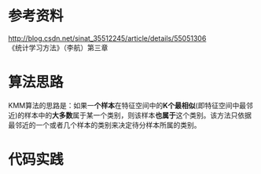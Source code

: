 # 参考资料
http://blog.csdn.net/sinat_35512245/article/details/55051306  
《统计学习方法》（李航）第三章

# 算法思路
KMM算法的思路是：如果一**个样本**在特征空间中的**K个最相似**(即特征空间中最邻近)的样本中的**大多数**属于某一个类别，则该样本**也属于**这个类别。该方法只依据最邻近的一个或者几个样本的类别来决定待分样本所属的类别。 

# 代码实践
